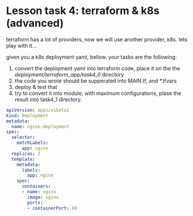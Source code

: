 # Lesson task 4: terraform & k8s (advanced)

terraform has a lot of providers, now we will use another provider, k8s. lets play with it...

given you a k8s deployment yaml, bellow. your tasks are the following:
1. convert the deployment yaml into terraform code, place it on the the *deployment/terraform_app/task4_0* directory
2. the code you wrote should be supperated into MAIN.tf, and *.tfvars
3. deploy & test that
4. try to convert it into module, with maximum configurations, plase the result into task4_1 directory.


```yaml
apiVersion: apps/v1beta2
kind: Deployment
metadata:
  name: nginx-deployment
spec:
  selector:
    matchLabels:
      app: nginx
  replicas: 2 
  template:
    metadata:
      labels:
        app: nginx
    spec:
      containers:
      - name: nginx
        image: nginx
        ports:
        - containerPort: 80
```


